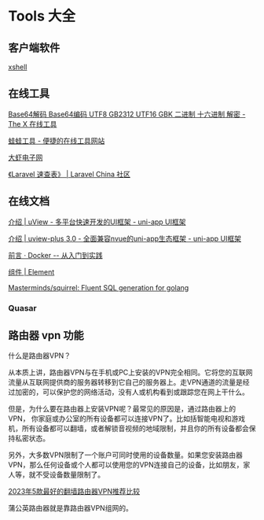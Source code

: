 # Tools 大全

## 客户端软件

[xshell](./tools/xshell)

## 在线工具

[Base64解码 Base64编码 UTF8 GB2312 UTF16 GBK 二进制 十六进制 解密 - The X 在线工具](https://the-x.cn/encodings/Base64.aspx)

[蛙蛙工具 - 便捷的在线工具网站](https://www.iamwawa.cn/)

[大虾电子网](http://www.daxia.com/)

[《Laravel 速查表》 | Laravel China 社区](https://learnku.com/docs/laravel-cheatsheet/9.x)

## 在线文档

[介绍 | uView - 多平台快速开发的UI框架 - uni-app UI框架](https://xuqu.gitee.io/components/intro.html)

[介绍 | uview-plus 3.0 - 全面兼容nvue的uni-app生态框架 - uni-app UI框架](https://uiadmin.net/uview-plus/components/intro.html)

[前言 · Docker -- 从入门到实践](https://docker-practice.github.io/zh-cn/)

[组件 | Element](https://element.eleme.cn/#/zh-CN/component/installation)

[Masterminds/squirrel: Fluent SQL generation for golang](https://github.com/Masterminds/squirrel)

### Quasar

## 路由器 vpn 功能

什么是路由器VPN？

从本质上讲，路由器VPN与在手机或PC上安装的VPN完全相同。它将您的互联网流量从互联网提供商的服务器转移到它自己的服务器上。走VPN通道的流量是经过加密的，可以保护您的网络活动，没有人或机构看到或跟踪您在网上干什么。

但是，为什么要在路由器上安装VPN呢？最常见的原因是，通过路由器上的VPN， 你家庭或办公室的所有设备都可以连接VPN了。比如括智能电视和游戏机，所有设备都可以翻墙，或者解锁音视频的地域限制，并且你的所有设备都会保持私密状态。

另外，大多数VPN限制了一个账户可同时使用的设备数量。如果您安装路由器VPN，那么任何设备或个人都可以使用您的VPN连接自己的设备，比如朋友，家人等，就不受设备数量限制了。

[2023年5款最好的翻墙路由器VPN推荐比较](https://www.vpnpicks.com/router-vpn/)

蒲公英路由器就是靠路由器VPN组网的。

